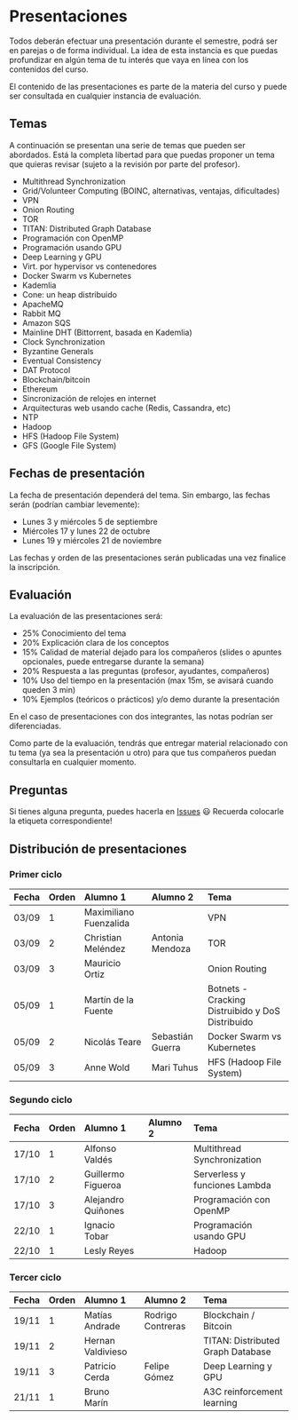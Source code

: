 # Presentaciones

Todos deberán efectuar una presentación durante el semestre, podrá ser en parejas o de forma individual. La idea de esta instancia es que puedas profundizar en algún tema de tu interés que vaya en línea con los contenidos del curso.

El contenido de las presentaciones es parte de la materia del curso y puede ser consultada en cualquier instancia de evaluación.

## Temas

A continuación se presentan una serie de temas que pueden ser abordados. Está la completa libertad para que puedas proponer un tema que quieras revisar (sujeto a la revisión por parte del profesor).

* Multithread Synchronization
* Grid/Volunteer Computing (BOINC, alternativas, ventajas, dificultades)
* VPN
* Onion Routing
* TOR
* TITAN: Distributed Graph Database
* Programación con OpenMP
* Programación usando GPU
* Deep Learning y GPU
* Virt. por hypervisor vs contenedores
* Docker Swarm vs Kubernetes
* Kademlia
* Cone: un heap distribuido
* ApacheMQ
* Rabbit MQ
* Amazon SQS
* Mainline DHT (Bittorrent, basada en Kademlia)
* Clock Synchronization
* Byzantine Generals
* Eventual Consistency
* DAT Protocol
* Blockchain/bitcoin
* Ethereum
* Sincronización de relojes en internet
* Arquitecturas web usando cache (Redis, Cassandra, etc)
* NTP
* Hadoop
* HFS (Hadoop File System)
* GFS (Google File System)

## Fechas de presentación

La fecha de presentación dependerá del tema. Sin embargo, las fechas serán (podrían cambiar levemente):

* Lunes 3 y miércoles 5 de septiembre
* Miércoles 17 y lunes 22 de octubre
* Lunes 19 y miércoles 21 de noviembre

Las fechas y orden de las presentaciones serán publicadas una vez finalice la inscripción. 

## Evaluación

La evaluación de las presentaciones será:

* 25%  Conocimiento del tema
* 20%  Explicación clara de los conceptos
* 15%  Calidad de material dejado para los compañeros (slides o apuntes opcionales, puede entregarse durante la semana)
* 20%  Respuesta a las preguntas (profesor, ayudantes, compañeros)
* 10%  Uso del tiempo en la presentación (max 15m, se avisará cuando queden 3 min)
* 10%  Ejemplos (teóricos o prácticos) y/o demo durante la presentación

 En el caso de presentaciones con dos integrantes, las notas podrían ser diferenciadas.

 Como parte de la evaluación, tendrás que entregar material relacionado con tu tema (ya sea la presentación u otro) para que tus compañeros puedan consultarla en cualquier momento.

## Preguntas

Si tienes alguna pregunta, puedes hacerla en [Issues](../../../issues) :smiley: Recuerda colocarle la etiqueta correspondiente!

## Distribución de presentaciones

### Primer ciclo

| Fecha | Orden  | Alumno 1               | Alumno 2         |  Tema          |
|:------|:-------|:---------------------- |:-----------------| :--------------|
| 03/09 | 1      | Maximiliano Fuenzalida |                  | VPN            |
| 03/09 | 2      | Christian Meléndez     | Antonia Mendoza  | TOR            |
| 03/09 | 3      | Mauricio Ortiz         |                  | Onion Routing  |
| 05/09 | 1      | Martín de la Fuente    |                  | Botnets - Cracking Distruibido y DoS Distribuido |
| 05/09 | 2      | Nicolás Teare          | Sebastián Guerra | Docker Swarm vs Kubernetes |
| 05/09 | 3      | Anne Wold              | Mari Tuhus       | HFS (Hadoop File System) |

### Segundo ciclo

| Fecha | Orden | Alumno 1               | Alumno 2         |  Tema          |
| :---- | :---- |:---------------------- |:-----------------| :--------------|
| 17/10 | 1     | Alfonso Valdés         |                  | Multithread Synchronization |
| 17/10 | 2     | Guillermo Figueroa     |                  | Serverless y funciones Lambda |
| 17/10 | 3     | Alejandro Quiñones     |                  | Programación con OpenMP |
| 22/10 | 1     | Ignacio Tobar          |                  | Programación usando GPU |
| 22/10 | 1     | Lesly Reyes            |                  | Hadoop |

### Tercer ciclo

| Fecha | Orden | Alumno 1               | Alumno 2          |  Tema          |
| :---- | :---- |:---------------------- |:------------------| :--------------|
| 19/11 | 1     | Matías Andrade         | Rodrigo Contreras | Blockchain / Bitcoin |
| 19/11 | 2     | Hernan Valdivieso      |                   | TITAN: Distributed Graph Database |
| 19/11 | 3     | Patricio Cerda         | Felipe Gómez      | Deep Learning y GPU |
| 21/11 | 1     | Bruno Marín            |                   | A3C reinforcement learning |
